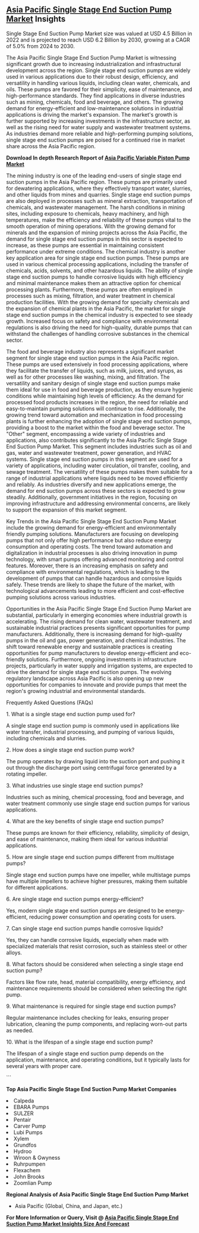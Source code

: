<h2><a href="https://www.verifiedmarketreports.com/download-sample/?rid=297710&amp;utm_source=Github-Feb&amp;utm_medium=225" target="_blank">Asia Pacific Single Stage End Suction Pump Market</a> Insights</h2><p>Single Stage End Suction Pump Market size was valued at USD 4.5 Billion in 2022 and is projected to reach USD 6.2 Billion by 2030, growing at a CAGR of 5.0% from 2024 to 2030.</p><p><p>The Asia Pacific Single Stage End Suction Pump Market is witnessing significant growth due to increasing industrialization and infrastructural development across the region. Single stage end suction pumps are widely used in various applications due to their robust design, efficiency, and versatility in handling various liquids, including clean water, chemicals, and oils. These pumps are favored for their simplicity, ease of maintenance, and high-performance standards. They find applications in diverse industries such as mining, chemicals, food and beverage, and others. The growing demand for energy-efficient and low-maintenance solutions in industrial applications is driving the market's expansion. The market's growth is further supported by increasing investments in the infrastructure sector, as well as the rising need for water supply and wastewater treatment systems. As industries demand more reliable and high-performing pumping solutions, single stage end suction pumps are poised for a continued rise in market share across the Asia Pacific region. <p><strong>Download In depth Research Report of <a href="https://www.verifiedmarketreports.com/download-sample/?rid=236118&amp;utm_source=Pulse-Dec&amp;utm_medium=225" target="_blank">Asia Pacific Variable Piston Pump Market</a></strong></p></p> <p>The mining industry is one of the leading end-users of single stage end suction pumps in the Asia Pacific region. These pumps are primarily used for dewatering applications, where they effectively transport water, slurries, and other liquids from mines and quarries. Single stage end suction pumps are also deployed in processes such as mineral extraction, transportation of chemicals, and wastewater management. The harsh conditions in mining sites, including exposure to chemicals, heavy machinery, and high temperatures, make the efficiency and reliability of these pumps vital to the smooth operation of mining operations. With the growing demand for minerals and the expansion of mining projects across the Asia Pacific, the demand for single stage end suction pumps in this sector is expected to increase, as these pumps are essential in maintaining consistent performance under extreme conditions. The chemical industry is another key application area for single stage end suction pumps. These pumps are used in various chemical processing applications, including the transfer of chemicals, acids, solvents, and other hazardous liquids. The ability of single stage end suction pumps to handle corrosive liquids with high efficiency and minimal maintenance makes them an attractive option for chemical processing plants. Furthermore, these pumps are often employed in processes such as mixing, filtration, and water treatment in chemical production facilities. With the growing demand for specialty chemicals and the expansion of chemical plants in the Asia Pacific, the market for single stage end suction pumps in the chemical industry is expected to see steady growth. Increased focus on safety and compliance with environmental regulations is also driving the need for high-quality, durable pumps that can withstand the challenges of handling corrosive substances in the chemical sector. <p>The food and beverage industry also represents a significant market segment for single stage end suction pumps in the Asia Pacific region. These pumps are used extensively in food processing applications, where they facilitate the transfer of liquids, such as milk, juices, and syrups, as well as for other processes like washing, mixing, and filtration. The versatility and sanitary design of single stage end suction pumps make them ideal for use in food and beverage production, as they ensure hygienic conditions while maintaining high levels of efficiency. As the demand for processed food products increases in the region, the need for reliable and easy-to-maintain pumping solutions will continue to rise. Additionally, the growing trend toward automation and mechanization in food processing plants is further enhancing the adoption of single stage end suction pumps, providing a boost to the market within the food and beverage sector. The "Other" segment, encompassing a wide variety of industries and applications, also contributes significantly to the Asia Pacific Single Stage End Suction Pump Market. This segment includes industries such as oil and gas, water and wastewater treatment, power generation, and HVAC systems. Single stage end suction pumps in this segment are used for a variety of applications, including water circulation, oil transfer, cooling, and sewage treatment. The versatility of these pumps makes them suitable for a range of industrial applications where liquids need to be moved efficiently and reliably. As industries diversify and new applications emerge, the demand for end suction pumps across these sectors is expected to grow steadily. Additionally, government initiatives in the region, focusing on improving infrastructure and addressing environmental concerns, are likely to support the expansion of this market segment. <p>Key Trends in the Asia Pacific Single Stage End Suction Pump Market include the growing demand for energy-efficient and environmentally friendly pumping solutions. Manufacturers are focusing on developing pumps that not only offer high performance but also reduce energy consumption and operating costs. The trend toward automation and digitalization in industrial processes is also driving innovation in pump technology, with smart pumps offering advanced monitoring and control features. Moreover, there is an increasing emphasis on safety and compliance with environmental regulations, which is leading to the development of pumps that can handle hazardous and corrosive liquids safely. These trends are likely to shape the future of the market, with technological advancements leading to more efficient and cost-effective pumping solutions across various industries. <p>Opportunities in the Asia Pacific Single Stage End Suction Pump Market are substantial, particularly in emerging economies where industrial growth is accelerating. The rising demand for clean water, wastewater treatment, and sustainable industrial practices presents significant opportunities for pump manufacturers. Additionally, there is increasing demand for high-quality pumps in the oil and gas, power generation, and chemical industries. The shift toward renewable energy and sustainable practices is creating opportunities for pump manufacturers to develop energy-efficient and eco-friendly solutions. Furthermore, ongoing investments in infrastructure projects, particularly in water supply and irrigation systems, are expected to drive the demand for single stage end suction pumps. The evolving regulatory landscape across Asia Pacific is also opening up new opportunities for companies to innovate and provide pumps that meet the region's growing industrial and environmental standards. <p>Frequently Asked Questions (FAQs)</p> <p>1. What is a single stage end suction pump used for?</p> <p>A single stage end suction pump is commonly used in applications like water transfer, industrial processing, and pumping of various liquids, including chemicals and slurries.</p> <p>2. How does a single stage end suction pump work?</p> <p>The pump operates by drawing liquid into the suction port and pushing it out through the discharge port using centrifugal force generated by a rotating impeller.</p> <p>3. What industries use single stage end suction pumps?</p> <p>Industries such as mining, chemical processing, food and beverage, and water treatment commonly use single stage end suction pumps for various applications.</p> <p>4. What are the key benefits of single stage end suction pumps?</p> <p>These pumps are known for their efficiency, reliability, simplicity of design, and ease of maintenance, making them ideal for various industrial applications.</p> <p>5. How are single stage end suction pumps different from multistage pumps?</p> <p>Single stage end suction pumps have one impeller, while multistage pumps have multiple impellers to achieve higher pressures, making them suitable for different applications.</p> <p>6. Are single stage end suction pumps energy-efficient?</p> <p>Yes, modern single stage end suction pumps are designed to be energy-efficient, reducing power consumption and operating costs for users.</p> <p>7. Can single stage end suction pumps handle corrosive liquids?</p> <p>Yes, they can handle corrosive liquids, especially when made with specialized materials that resist corrosion, such as stainless steel or other alloys.</p> <p>8. What factors should be considered when selecting a single stage end suction pump?</p> <p>Factors like flow rate, head, material compatibility, energy efficiency, and maintenance requirements should be considered when selecting the right pump.</p> <p>9. What maintenance is required for single stage end suction pumps?</p> <p>Regular maintenance includes checking for leaks, ensuring proper lubrication, cleaning the pump components, and replacing worn-out parts as needed.</p> <p>10. What is the lifespan of a single stage end suction pump?</p> <p>The lifespan of a single stage end suction pump depends on the application, maintenance, and operating conditions, but it typically lasts for several years with proper care.</p> ```</p><p><strong>Top Asia Pacific Single Stage End Suction Pump Market Companies</strong></p><div data-test-id=""><p><li>Calpeda</li><li> EBARA Pumps</li><li> SULZER</li><li> Pentair</li><li> Carver Pump</li><li> Lubi Pumps</li><li> Xylem</li><li> Grundfos</li><li> Hydroo</li><li> Wiroon & Gwyness</li><li> Ruhrpumpen</li><li> Flexachem</li><li> John Brooks</li><li> Zoomlian Pump</li></p><div><strong>Regional Analysis of&nbsp;Asia Pacific Single Stage End Suction Pump Market</strong></div><ul><li dir="ltr"><p dir="ltr">Asia Pacific (Global, China, and Japan, etc.)</p></li></ul><p><strong>For More Information or Query, Visit @&nbsp;</strong><strong><a href="https://www.verifiedmarketreports.com/product/single-stage-end-suction-pump-market/?utm_source=Github-Feb&amp;utm_medium=225" target="_blank">Asia Pacific Single Stage End Suction Pump Market Insights Size And Forecast</a></strong></p></div><h2>&nbsp;</h2><div data-test-id="">&nbsp;</div>

